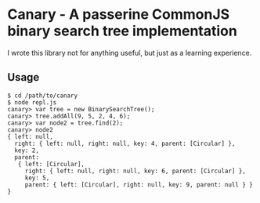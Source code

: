 Canary - A passerine CommonJS binary search tree implementation
===============================================================

I wrote this library not for anything useful, but just as
a learning experience.

## Usage

    $ cd /path/to/canary
    $ node repl.js
    canary> var tree = new BinarySearchTree();
    canary> tree.addAll(9, 5, 2, 4, 6);
    canary> var node2 = tree.find(2);
    canary> node2
    { left: null,
      right: { left: null, right: null, key: 4, parent: [Circular] },
      key: 2,
      parent: 
       { left: [Circular],
         right: { left: null, right: null, key: 6, parent: [Circular] },
         key: 5,
         parent: { left: [Circular], right: null, key: 9, parent: null } } }

